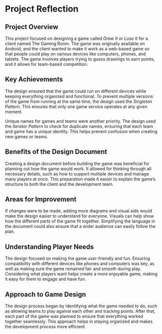 # Project Reflection

## Project Overview
This project focused on designing a game called *Draw It or Lose It* for a client named The Gaming Room. The game was originally available on Android, and the client wanted to make it work as a web-based game so that people could play on various devices like computers, phones, and tablets. The game involves players trying to guess drawings to earn points, and it allows for team-based competition.

## Key Achievements
The design ensured that the game could run on different devices while keeping everything organized and functional. To prevent multiple versions of the game from running at the same time, the design used the *Singleton Pattern*. This ensures that only one game service operates at any given moment.

Unique names for games and teams were another priority. The design used the *Iterator Pattern* to check for duplicate names, ensuring that each team and game has a unique identity. This helps prevent confusion when creating new games or teams.

## Benefits of the Design Document
Creating a design document before building the game was beneficial for planning out how the game would work. It allowed for thinking through all necessary details, such as how to support multiple devices and manage many players at once. This preparation made it easier to explain the game’s structure to both the client and the development team.

## Areas for Improvement
If changes were to be made, adding more diagrams and visual aids would make the design easier to understand for everyone. Visuals can help show how the different parts of the game fit together. Simplifying the language in the document could also ensure that a wider audience can easily follow the plan.

## Understanding Player Needs
The design focused on making the game user-friendly and fun. Ensuring compatibility with different devices like phones and computers was key, as well as making sure the game remained fair and smooth during play. Considering what players want helps create a more enjoyable game, making it easy for them to engage and have fun.

## Approach to Game Design
The design process began by identifying what the game needed to do, such as allowing teams to play against each other and tracking points. After that, each part of the game was planned to ensure that everything worked together seamlessly. This approach helps in staying organized and makes the development process more efficient.

